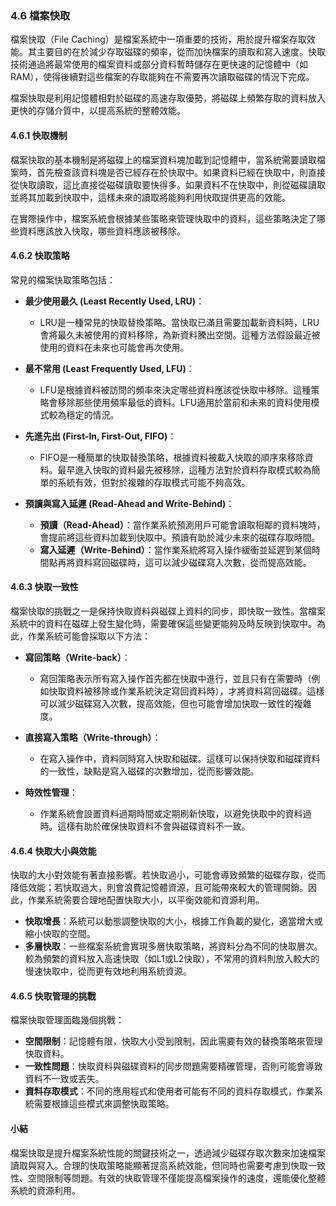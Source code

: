 ### 4.6 檔案快取

檔案快取（File Caching）是檔案系統中一項重要的技術，用於提升檔案存取效能。其主要目的在於減少存取磁碟的頻率，從而加快檔案的讀取和寫入速度。快取技術通過將最常使用的檔案資料或部分資料暫時儲存在更快速的記憶體中（如RAM），使得後續對這些檔案的存取能夠在不需要再次讀取磁碟的情況下完成。

檔案快取是利用記憶體相對於磁碟的高速存取優勢，將磁碟上頻繁存取的資料放入更快的存儲介質中，以提高系統的整體效能。

#### 4.6.1 快取機制

檔案快取的基本機制是將磁碟上的檔案資料塊加載到記憶體中，當系統需要讀取檔案時，首先檢查該資料塊是否已經存在於快取中。如果資料已經在快取中，則直接從快取讀取，這比直接從磁碟讀取要快得多。如果資料不在快取中，則從磁碟讀取並將其加載到快取中，這樣未來的讀取將能夠利用快取提供更高的效能。

在實際操作中，檔案系統會根據某些策略來管理快取中的資料，這些策略決定了哪些資料應該放入快取，哪些資料應該被移除。

#### 4.6.2 快取策略

常見的檔案快取策略包括：

- **最少使用最久 (Least Recently Used, LRU)**：
  - LRU是一種常見的快取替換策略。當快取已滿且需要加載新資料時，LRU會將最久未被使用的資料移除，為新資料騰出空間。這種方法假設最近被使用的資料在未來也可能會再次使用。

- **最不常用 (Least Frequently Used, LFU)**：
  - LFU是根據資料被訪問的頻率來決定哪些資料應該從快取中移除。這種策略會移除那些使用頻率最低的資料。LFU適用於當前和未來的資料使用模式較為穩定的情況。

- **先進先出 (First-In, First-Out, FIFO)**：
  - FIFO是一種簡單的快取替換策略，根據資料被載入快取的順序來移除資料。最早進入快取的資料最先被移除，這種方法對於資料存取模式較為簡單的系統有效，但對於複雜的存取模式可能不夠高效。

- **預讀與寫入延遲 (Read-Ahead and Write-Behind)**：
  - **預讀（Read-Ahead）**：當作業系統預測用戶可能會讀取相鄰的資料塊時，會提前將這些資料加載到快取中。預讀有助於減少未來的磁碟存取時間。
  - **寫入延遲（Write-Behind）**：當作業系統將寫入操作緩衝並延遲到某個時間點再將資料寫回磁碟時，這可以減少磁碟寫入次數，從而提高效能。

#### 4.6.3 快取一致性

檔案快取的挑戰之一是保持快取資料與磁碟上資料的同步，即快取一致性。當檔案系統中的資料在磁碟上發生變化時，需要確保這些變更能夠及時反映到快取中。為此，作業系統可能會採取以下方法：

- **寫回策略（Write-back）**：
  - 寫回策略表示所有寫入操作首先都在快取中進行，並且只有在需要時（例如快取資料被移除或作業系統決定寫回資料時），才將資料寫回磁碟。這樣可以減少磁碟寫入次數，提高效能，但也可能會增加快取一致性的複雜度。

- **直接寫入策略（Write-through）**：
  - 在寫入操作中，資料同時寫入快取和磁碟。這樣可以保持快取和磁碟資料的一致性，缺點是寫入磁碟的次數增加，從而影響效能。

- **時效性管理**：
  - 作業系統會設置資料過期時間或定期刷新快取，以避免快取中的資料過時。這樣有助於確保快取資料不會與磁碟資料不一致。

#### 4.6.4 快取大小與效能

快取的大小對效能有著直接影響。若快取過小，可能會導致頻繁的磁碟存取，從而降低效能；若快取過大，則會浪費記憶體資源，且可能帶來較大的管理開銷。因此，作業系統需要合理地配置快取大小，以平衡效能和資源利用。

- **快取增長**：系統可以動態調整快取的大小，根據工作負載的變化，適當增大或縮小快取的空間。
- **多層快取**：一些檔案系統會實現多層快取策略，將資料分為不同的快取層次。較為頻繁的資料放入高速快取（如L1或L2快取），不常用的資料則放入較大的慢速快取中，從而更有效地利用系統資源。

#### 4.6.5 快取管理的挑戰

檔案快取管理面臨幾個挑戰：

- **空間限制**：記憶體有限，快取大小受到限制，因此需要有效的替換策略來管理快取資料。
- **一致性問題**：快取資料與磁碟資料的同步問題需要精確管理，否則可能會導致資料不一致或丟失。
- **資料存取模式**：不同的應用程式和使用者可能有不同的資料存取模式，作業系統需要根據這些模式來調整快取策略。

#### 小結

檔案快取是提升檔案系統性能的關鍵技術之一，透過減少磁碟存取次數來加速檔案讀取與寫入。合理的快取策略能顯著提高系統效能，但同時也需要考慮到快取一致性、空間限制等問題。有效的快取管理不僅能提高檔案操作的速度，還能優化整體系統的資源利用。